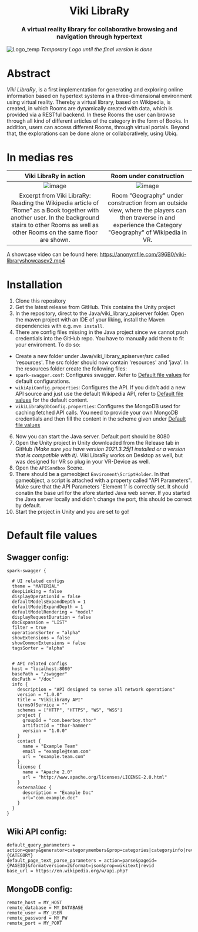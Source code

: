 <div align="center">
  <h1>Viki LibraRy<br><h3>A virtual reality library for collaborative browsing and navigation through hypertext</h3></h1> 
</div>

![Logo_temp](https://github.com/texttechnologylab/Viki-LibraRy/assets/49918134/1c9bedd3-91d9-4ec7-b983-71e515e056fe)
*Temporary Logo until the final version is done*

# Abstract
*Viki LibraRy*, is a first implementation for generating and exploring online information based on hypertext systems in a three-dimensional environment using virtual reality. Thereby a virtual library, based on Wikipedia, is created, in which Rooms are dynamically created with data, which is provided via a RESTful backend. In these Rooms the user can browse through all kind of different articles of the category in the form of Books. In addition, users can access different Rooms, through virtual portals. Beyond that, the explorations can be done alone or collaboratively, using Ubiq.

# In medias res
Viki LibraRy in action             |  Room under construction
:-------------------------:|:-------------------------:
![image](https://github.com/texttechnologylab/Viki-LibraRy/assets/49918134/49769ad7-f7d1-4a29-b61b-5f5bed48eb5d)  |  ![image](https://github.com/texttechnologylab/Viki-LibraRy/assets/49918134/4ab6b8ee-a160-4c5a-a0a7-ddde4f680858)
Excerpt from Viki LibraRy: Reading the Wikipedia article of “Rome” as a Book together with another user. In the background stairs to other Rooms as well as other Rooms on the same floor are shown. | Room "Geography" under construction from an outside view, where the players can then traverse in and experience the Category "Geography" of Wikipedia in VR.

A showcase video can be found here: https://anonymfile.com/396B0/viki-libraryshowcasev2.mp4

# Installation

1. Clone this repository
2. Get the latest release from GitHub. This contains the Unity project
3. In the repository, direct to the Java/viki_library_apiserver folder. Open the maven project with an IDE of your liking, install the Maven dependencies with e.g. `mvn install`.
4. There are config files missing in the Java project since we cannot push credentials into the GitHub repo. You have to manually add them to fit your enviroment. To do so:
- Create a new folder under Java/viki_library_apiserver/src called 'resources'. The src folder should now contain 'resources' and 'java'. In the resources folder create the following files:
- `spark-swagger.conf`: Configures swagger. Refer to [Default file values](#default-file-values) for default configurations.
- `wikiApiConfig.properties`: Configures the API. If you didn't add a new API source and just use the default Wikipedia API, refer to [Default file values](#default-file-values) for the default content.
- `vikiLibraRyDbConfig.properties`: Configures the MongoDB used for caching fetched API calls. You need to provide your own MongoDB credentials and then fill the content in the scheme given under [Default file values](#default-file-values)
6. Now you can start the Java server. Default port should be 8080
7. Open the Unity project in Unity downloaded from the Release tab in GitHub *(Make sure you have version 2021.3.25f1 installed or a version that is compatible with it)*. Viki LibraRy works on Desktop as well, but was designed for VR so plug in your VR-Device as well.
8. Open the `APISandbox` Scene.
9. There should be a gameobject `Enviroment\ScriptHolder`. In that gameobject, a script is attached with a property called "API Parameters". Make sure that the API Parameters 'Element 1' is correctly set. It should conatin the base url for the afore started Java web server. If you started the Java server locally and didn't change the port, this should be correct by default.
10. Start the project in Unity and you are set to go!

# Default file values

## Swagger config:
```
spark-swagger {

  # UI related configs
  theme = "MATERIAL"
  deepLinking = false
  displayOperationId = false
  defaultModelsExpandDepth = 1
  defaultModelExpandDepth = 1
  defaultModelRendering = "model"
  displayRequestDuration = false
  docExpansion = "LIST"
  filter = true
  operationsSorter = "alpha"
  showExtensions = false
  showCommonExtensions = false
  tagsSorter = "alpha"


  # API related configs
  host = "localhost:8080"
  basePath = "/swagger"
  docPath = "/doc"
  info {
    description = "API designed to serve all network operations"
    version = "1.0.0"
    title = "VikiLibraRy API"
    termsOfService = ""
    schemes = ["HTTP", "HTTPS", "WS", "WSS"]
    project {
      groupId = "com.beerboy.thor"
      artifactId = "thor-hammer"
      version = "1.0.0"
    }
    contact {
      name = "Example Team"
      email = "example@team.com"
      url = "example.team.com"
    }
    license {
      name = "Apache 2.0"
      url = "http://www.apache.org/licenses/LICENSE-2.0.html"
    }
    externalDoc {
      description = "Example Doc"
      url="com.example.doc"
    }
  }
}
```

## Wiki API config:
```
default_query_parameters = action=query&generator=categorymembers&prop=categories|categoryinfo|revisions&cllimit=max&gcmlimit=max&format=json&gcmtitle=Category:{CATEGORY}
default_page_text_parse_parameters = action=parse&pageid={PAGEID}&formatversion=2&format=json&prop=wikitext|revid
base_url = https://en.wikipedia.org/w/api.php?
```

## MongoDB config:
```
remote_host = MY_HOST
remote_database = MY_DATABASE
remote_user = MY_USER
remote_password = MY_PW
remote_port = MY_PORT
```
